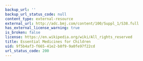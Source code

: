 ```yaml
---
backup_url: ''
backup_url_status_code: null
content_type: external-resource
external_url: http://adc.bmj.com/content/100/Suppl_1/S38.full
has_external_license_warning: true
is_broken: false
license: https://en.wikipedia.org/wiki/All_rights_reserved
title: Essential Medicines for Children
uid: 9f5b4af3-f665-41e2-b8f9-9a0fe97f22cd
url_status_code: 200
---
```

